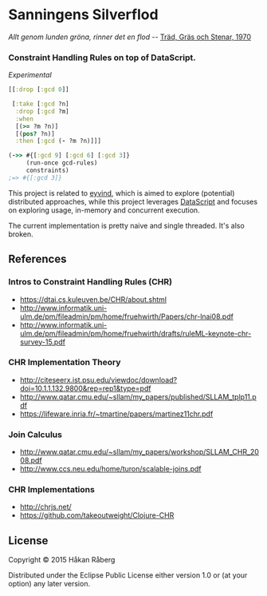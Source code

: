 # Sanningens Silverflod

*Allt genom lunden gröna, rinner det en flod* --
 [Träd, Gräs och Stenar, 1970](https://youtu.be/1sF2LdPyd7o)

### Constraint Handling Rules on top of DataScript.

*Experimental*

```clojure
[[:drop [:gcd 0]]

 [:take [:gcd ?n]
  :drop [:gcd ?m]
  :when
  [(>= ?m ?n)]
  [(pos? ?n)]
  :then [:gcd (- ?m ?n)]]]

(->> #{[:gcd 9] [:gcd 6] [:gcd 3]}
     (run-once gcd-rules)
     constraints)
;=> #{[:gcd 3]}
```

This project is related to
[eyvind](https://github.com/hraberg/eyvind), which is aimed to explore
(potential) distributed approaches, while this project leverages
[DataScript](https://github.com/tonsky/datascript) and focuses on
exploring usage, in-memory and concurrent execution.

The current implementation is pretty naive and single threaded. It's
also broken.


## References

### Intros to Constraint Handling Rules (CHR)

* https://dtai.cs.kuleuven.be/CHR/about.shtml
* http://www.informatik.uni-ulm.de/pm/fileadmin/pm/home/fruehwirth/Papers/chr-lnai08.pdf
* http://www.informatik.uni-ulm.de/pm/fileadmin/pm/home/fruehwirth/drafts/ruleML-keynote-chr-survey-15.pdf

### CHR Implementation Theory

* http://citeseerx.ist.psu.edu/viewdoc/download?doi=10.1.1.132.9800&rep=rep1&type=pdf
* http://www.qatar.cmu.edu/~sllam/my_papers/published/SLLAM_tplp11.pdf
* https://lifeware.inria.fr/~tmartine/papers/martinez11chr.pdf

### Join Calculus

* http://www.qatar.cmu.edu/~sllam/my_papers/workshop/SLLAM_CHR_2008.pdf
* http://www.ccs.neu.edu/home/turon/scalable-joins.pdf

### CHR Implementations

* http://chrjs.net/
* https://github.com/takeoutweight/Clojure-CHR


## License

Copyright © 2015 Håkan Råberg

Distributed under the Eclipse Public License either version 1.0 or (at
your option) any later version.
